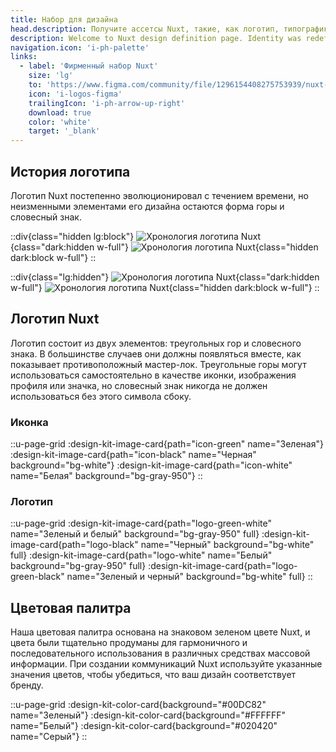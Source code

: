 ```yaml
---
title: Набор для дизайна
head.description: Получите ассетсы Nuxt, такие, как логотип, типографика и цвета..
description: Welcome to Nuxt design definition page. Identity was redefined by handpicking conscientiously colors, and shapes in order to express how easy & joyful Nuxt products are.
navigation.icon: 'i-ph-palette'
links:
  - label: 'Фирменный набор Nuxt'
    size: 'lg'
    to: 'https://www.figma.com/community/file/1296154408275753939/nuxt-brand-kit'
    icon: 'i-logos-figma'
    trailingIcon: 'i-ph-arrow-up-right'
    download: true
    color: 'white'
    target: '_blank'
---
```


## История логотипа

Логотип Nuxt постепенно эволюционировал с течением времени, но неизменными элементами его дизайна остаются форма горы и словесный знак.

::div{class="hidden lg:block"}
![Хронология логотипа Nuxt](/assets/design-kit/timeline-light.svg){class="dark:hidden w-full"}
![Хронология логотипа Nuxt](/assets/design-kit/timeline-dark.svg){class="hidden dark:block w-full"}
::

::div{class="lg:hidden"}
![Хронология логотипа Nuxt](/assets/design-kit/timeline-mobile-light.svg){class="dark:hidden w-full"}
![Хронология логотипа Nuxt](/assets/design-kit/timeline-mobile-dark.svg){class="hidden dark:block w-full"}
::

## Логотип Nuxt

Логотип состоит из двух элементов: треугольных гор и словесного знака. В большинстве случаев они должны появляться вместе, как показывает противоположный мастер-лок. Треугольные горы могут использоваться самостоятельно в качестве иконки, изображения профиля или значка, но словесный знак никогда не должен использоваться без этого символа сбоку.

### Иконка

::u-page-grid
  :design-kit-image-card{path="icon-green" name="Зеленая"}
  :design-kit-image-card{path="icon-black" name="Черная" background="bg-white"}
  :design-kit-image-card{path="icon-white" name="Белая" background="bg-gray-950"}
::

### Логотип

::u-page-grid
  :design-kit-image-card{path="logo-green-white" name="Зеленый и белый" background="bg-gray-950" full}
  :design-kit-image-card{path="logo-black" name="Черный" background="bg-white" full}
  :design-kit-image-card{path="logo-white" name="Белый" background="bg-gray-950" full}
  :design-kit-image-card{path="logo-green-black" name="Зеленый и черный" background="bg-white" full}
::

## Цветовая палитра

Наша цветовая палитра основана на знаковом зеленом цвете Nuxt, и цвета были тщательно продуманы для гармоничного и последовательного использования в различных средствах массовой информации. При создании коммуникаций Nuxt используйте указанные значения цветов, чтобы убедиться, что ваш дизайн соответствует бренду.

::u-page-grid
  :design-kit-color-card{background="#00DC82" name="Зеленый"}
  :design-kit-color-card{background="#FFFFFF" name="Белый"}
  :design-kit-color-card{background="#020420" name="Серый"}
::
